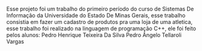 Esse projeto foi um trabalho do primeiro período do curso de Sistemas De Informação da Universidade do Estado De Minas Gerais, 
esse trabalho consistia em fazer um cadastro de produtos pra uma loja de uma atletica, esse trabalho foi realizado na linguagem de programação C++,
ele foi feito pelos alunos:
Pedro Henrique Teixeira Da Silva
Pedro Ângelo Tellaroli Vargas
